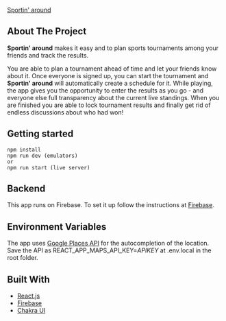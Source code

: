 [Sportin' around](https://sportin-around.web.app)

## About The Project

**Sportin' around** makes it easy and to plan sports tournaments among your friends and track the results. 

You are able to plan a tournament ahead of time and let your friends know about it. 
Once everyone is signed up, you can start the tournament and **Sportin' around** will automatically create a schedule for it. While playing, the app gives you the opportunity to enter the results as you go - and everyone else full transparency about the current live standings. When you are finished you are able to lock tournament results and finally get rid of endless discussions about who had won!

## Getting started

```
npm install
npm run dev (emulators)
or
npm run start (live server)
```

## Backend

This app runs on Firebase. To set it up follow the instructions at [Firebase](https://firebase.google.com/docs/guides).

## Environment Variables

The app uses [Google Places API](https://developers.google.com/maps/documentation/places/web-service/overview) for the autocompletion of the location. Save the API as REACT_APP_MAPS_API_KEY=*APIKEY* at .env.local in the root folder.

## Built With

* [React.js](https://reactjs.org/)
* [Firebase](https://firebase.google.com/)
* [Chakra UI](https://chakra-ui.com/)

